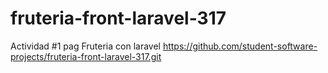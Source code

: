 # fruteria-front-laravel-317
Actividad #1 pag Fruteria con laravel
https://github.com/student-software-projects/fruteria-front-laravel-317.git
